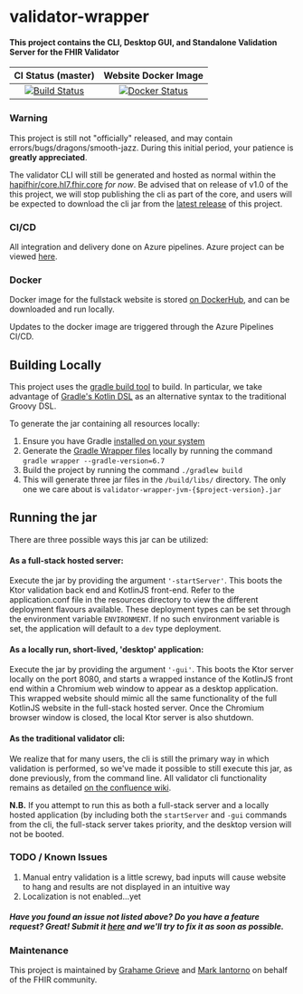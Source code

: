 # validator-wrapper
#### This project contains the CLI, Desktop GUI, and Standalone Validation Server for the FHIR Validator

| CI Status (master) | Website Docker Image |
| :---: | :---: |
| [![Build Status][Badge-BuildPipelineMaster]][Link-BuildPipelineMaster] | [![Docker Status][Badge-DockerHub]][Link-DockerHub] |

### Warning
This project is still not "officially" released, and may contain errors/bugs/dragons/smooth-jazz. During this initial 
period, your patience is **greatly appreciated**.

The validator CLI will still be generated and hosted as normal within the [hapifhir/core.hl7.fhir.core][Link-CoreGithubLatestRelease] 
_for now_. Be advised that on release of v1.0 of the this project, we will stop publishing the cli as part of the core, 
and users will be expected to download the cli jar from the [latest release][Link-ValidatorWrapperGithubLatestRelease] 
of this project.

### CI/CD
All integration and delivery done on Azure pipelines. Azure project can be viewed [here][Link-AzureProject].

### Docker 
Docker image for the fullstack website is stored [on DockerHub][Link-DockerHub], and can be downloaded and run locally.

Updates to the docker image are triggered through the Azure Pipelines CI/CD.

Building Locally
---
This project uses the [gradle build tool][Link-GradleWebpage] to build. In particular, we take advantage of 
[Gradle's Kotlin DSL][Link-GradleKotlinDSLPrimer] as an alternative syntax to the traditional Groovy DSL.

To generate the jar containing all resources locally:
1. Ensure you have Gradle [installed on your system][Link-GradleInstall]
2. Generate the [Gradle Wrapper files][Link-GradleWrapper] locally by running the command `gradle wrapper --gradle-version=6.7`
3. Build the project by running the command `./gradlew build`
4. This will generate three jar files in the `/build/libs/` directory. The only one we care about is 
`validator-wrapper-jvm-{$project-version}.jar`

Running the jar
---
There are three possible ways this jar can be utilized:
#### As a full-stack hosted server:
Execute the jar by providing the argument `'-startServer'`. This boots the Ktor validation back end and KotlinJS 
front-end. Refer to the application.conf file in the resources directory to view the different deployment flavours available. 
These deployment types can be set through the environment variable `ENVIRONMENT`. If no such environment variable is 
set, the application will default to a `dev` type deployment.

#### As a locally run, short-lived, 'desktop' application:
Execute the jar by providing the argument `'-gui'`. This boots the Ktor server locally on the port 8080, and starts a 
wrapped instance of the KotlinJS front end within a Chromium web window to appear as a desktop application. This 
wrapped website should mimic all the same functionality of the full KotlinJS website in the full-stack hosted server. 
Once the Chromium browser window is closed, the local Ktor server is also shutdown.

#### As the traditional validator cli:
We realize that for many users, the cli is still the primary way in which validation is performed, so we've made
it possible to still execute this jar, as done previously, from the command line. All validator cli functionality 
remains as detailed [on the confluence wiki][Link-ValidatorConfluence].

**N.B.**
If you attempt to run this as both a full-stack server and a locally hosted application (by including both the 
`startServer` and `-gui` commands from the cli, the full-stack server takes priority, and the desktop version will 
not be booted.

### TODO / Known Issues
1. Manual entry validation is a little screwy, bad inputs will cause website to hang and results are not displayed in an intuitive way
2. Localization is not enabled...yet

##### Have you found an issue not listed above? Do you have a feature request? Great! Submit it [here][Link-GitHubIssues] and we'll try to fix it as soon as possible.

### Maintenance
This project is maintained by [Grahame Grieve][Link-grahameGithub] and [Mark Iantorno][Link-markGithub] on behalf of the FHIR community.

[Link-AzureProject]: https://dev.azure.com/fhir-pipelines/validator-wrapper
[Link-BuildPipelineMaster]: https://dev.azure.com/fhir-pipelines/validator-wrapper/_build/latest?definitionId=38&branchName=master
[Link-DockerHub]: https://hub.docker.com/repository/docker/markiantorno/validator-wrapper/general
[Link-CoreGithubLatestRelease]: https://github.com/hapifhir/org.hl7.fhir.core/releases/latest
[Link-ValidatorWrapperGithubLatestRelease]: https://github.com/hapifhir/org.hl7.fhir.validator-wrapper/releases/latest
[Link-GitHubIssues]: https://github.com/hapifhir/org.hl7.fhir.validator-wrapper/issues
[Link-GradleWebpage]: https://gradle.org/
[Link-GradleKotlinDSLPrimer]: https://docs.gradle.org/current/userguide/kotlin_dsl.html
[Link-GradleInstall]: https://gradle.org/install/
[Link-GradleWrapper]: https://docs.gradle.org/current/userguide/gradle_wrapper.html
[Link-ValidatorConfluence]: https://confluence.hl7.org/display/FHIR/Using+the+FHIR+Validator

[Badge-BuildPipelineMaster]: https://dev.azure.com/fhir-pipelines/validator-wrapper/_apis/build/status/Master%20Branch%20Pipeline?branchName=master
[Badge-DockerHub]: https://img.shields.io/docker/v/markiantorno/validator-wrapper

[Link-grahameGithub]: https://github.com/grahamegrieve
[Link-markGithub]: https://github.com/markiantorno
